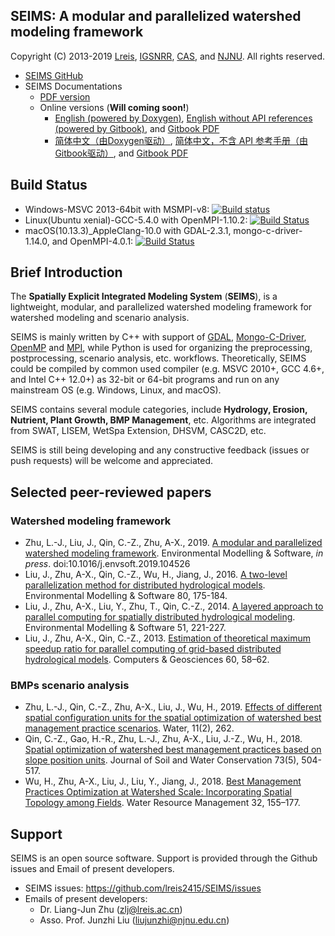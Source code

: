 ## SEIMS: A modular and parallelized watershed modeling framework

Copyright (C) 2013-2019 [Lreis](http://www.lreis.ac.cn), [IGSNRR](http://english.igsnrr.cas.cn), [CAS](http://english.cas.cn), and [NJNU](http://en.njnu.edu.cn). All rights reserved.

* [SEIMS GitHub](https://github.com/lreis2415/SEIMS)
* SEIMS Documentations
  * [PDF version](SEIMS-UserManual.pdf)
  * Online versions (**Will coming soon!**)
    * [English (powered by Doxygen)](https://lreis2415.github.io/SEIMS/), [English without API references (powered by Gitbook)](https://crazyzlj.gitbooks.io/seims-documentation-version-2018/content/en/), and [Gitbook PDF](https://legacy.gitbook.com/download/pdf/book/crazyzlj/seims-documentation-version-2018?lang=en)
    * [简体中文（由Doxygen驱动）](https://lreis2415.github.io/SEIMS/zh-cn/), [简体中文，不含 API 参考手册（由Gitbook驱动）](https://crazyzlj.gitbooks.io/seims-documentation-version-2018/content/zh-cn/), and [Gitbook PDF](https://legacy.gitbook.com/download/pdf/book/crazyzlj/seims-documentation-version-2018?lang=zh-cn)

## Build Status

+ Windows-MSVC 2013-64bit with MSMPI-v8: [![Build status](https://ci.appveyor.com/api/projects/status/i3mxjy0wjgphcyu1/branch/master?svg=true)](https://ci.appveyor.com/project/lreis-2415/seims/branch/master)
+ Linux(Ubuntu xenial)-GCC-5.4.0 with OpenMPI-1.10.2: [![Build Status](http://badges.herokuapp.com/travis/lreis2415/SEIMS?branch=master&env=BUILD_NAME=linux_gcc&label=linux_gcc)](https://travis-ci.org/lreis2415/SEIMS)
+ macOS(10.13.3)_AppleClang-10.0 with GDAL-2.3.1, mongo-c-driver-1.14.0, and OpenMPI-4.0.1: [![Build Status](http://badges.herokuapp.com/travis/lreis2415/SEIMS?branch=master&env=BUILD_NAME=osx_clang&label=osx_clang)](https://travis-ci.org/crazyzlj/CCGL)

## Brief Introduction

The **Spatially Explicit Integrated Modeling System** (**SEIMS**), is a lightweight, modular, and parallelized watershed modeling framework for watershed modeling and scenario analysis.

SEIMS is mainly written by C++ with support of [GDAL](https://github.com/OSGeo/gdal), [Mongo-C-Driver](https://github.com/mongodb/mongo-c-driver), [OpenMP](https://en.wikipedia.org/wiki/OpenMP) and [MPI](https://en.wikipedia.org/wiki/Message_Passing_Interface), while Python is used for organizing the preprocessing, postprocessing, scenario analysis, etc. workflows. Theoretically, SEIMS could be compiled by common used compiler (e.g. MSVC 2010+, GCC 4.6+, and Intel C++ 12.0+) as 32-bit or 64-bit programs and run on any mainstream OS (e.g. Windows, Linux, and macOS).

SEIMS contains several module categories, include **Hydrology, Erosion, Nutrient, Plant Growth, BMP Management**, etc. Algorithms are integrated from SWAT, LISEM, WetSpa Extension, DHSVM, CASC2D, etc.

SEIMS is still being developing and any constructive feedback (issues or push requests) will be welcome and appreciated.

## Selected peer-reviewed papers

### Watershed modeling framework

+ Zhu, L.-J., Liu, J., Qin, C.-Z., Zhu, A-X., 2019. [A modular and parallelized watershed modeling framework](http://www.sciencedirect.com/science/article/pii/S1364815218309241). Environmental Modelling & Software, *in press*. doi:10.1016/j.envsoft.2019.104526
+ Liu, J., Zhu, A-X., Qin, C.-Z., Wu, H., Jiang, J., 2016. [A two-level parallelization method for distributed hydrological models](http://dx.doi.org/10.1016/j.envsoft.2016.02.032). Environmental Modelling & Software 80, 175-184.
+ Liu, J., Zhu, A-X., Liu, Y., Zhu, T., Qin, C.-Z., 2014. [A layered approach to parallel computing for spatially distributed hydrological modeling](http://dx.doi.org/10.1016/j.envsoft.2013.10.005). Environmental Modelling & Software 51, 221-227.
+ Liu, J., Zhu, A-X., Qin, C.-Z., 2013. [Estimation of theoretical maximum speedup ratio for parallel computing of grid-based distributed hydrological models](https://doi.org/10.1016/j.cageo.2013.04.030). Computers & Geosciences 60, 58–62.

### BMPs scenario analysis

+ Zhu, L.-J., Qin, C.-Z., Zhu, A-X., Liu, J., Wu, H., 2019. [Effects of different spatial configuration units for the spatial optimization of watershed best management practice scenarios](https://doi.org/10.3390/w11020262). Water, 11(2), 262.
+ Qin, C.-Z., Gao, H.-R., Zhu, L.-J., Zhu, A-X., Liu, J.-Z., Wu, H., 2018. [Spatial optimization of watershed best management practices based on slope position units](https://doi.org/10.2489/jswc.73.5.504). Journal of Soil and Water Conservation 73(5), 504-517.
+ Wu, H., Zhu, A-X., Liu, J., Liu, Y., Jiang, J., 2018. [Best Management Practices Optimization at Watershed Scale: Incorporating Spatial Topology among Fields](https://doi.org/10.1007/s11269-017-1801-8). Water Resource Management 32, 155–177.

## Support

SEIMS is an open source software. Support is provided through the Github issues and Email of present developers.

+ SEIMS issues: https://github.com/lreis2415/SEIMS/issues
+ Emails of present developers:
  + Dr. Liang-Jun Zhu (zlj@lreis.ac.cn)
  + Asso. Prof. Junzhi Liu (liujunzhi@njnu.edu.cn)

